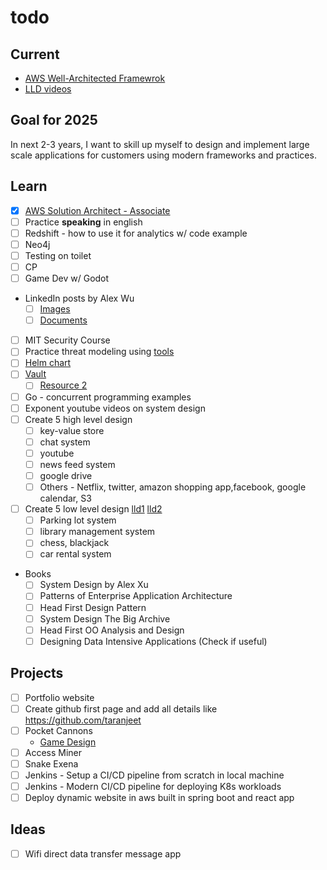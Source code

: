 # todo

## Current
- [AWS Well-Architected Framewrok](https://docs.aws.amazon.com/wellarchitected/latest/framework/welcome.html)
- [LLD videos](https://www.youtube.com/playlist?list=PL6W8uoQQ2c61X_9e6Net0WdYZidm7zooW&feature=shared)

## Goal for 2025
In next 2-3 years, I want to skill up myself to design and implement large scale applications for customers using modern frameworks and practices.

## Learn
- [x] [AWS Solution Architect - Associate](https://www.credly.com/badges/4d30b63f-827f-4e8e-a073-fdca5e94f5c2/linked_in_profile)
- [ ] Practice **speaking** in english
- [ ] Redshift - how to use it for analytics w/ code example
- [ ] Neo4j
- [ ] Testing on toilet
- [ ] CP
- [ ] Game Dev w/ Godot
- LinkedIn posts by Alex Wu
  - [ ] [Images](https://www.linkedin.com/in/alexxubyte/recent-activity/images/)
  - [ ] [Documents](https://www.linkedin.com/in/alexxubyte/recent-activity/documents/)
- [ ] MIT Security Course
- [ ] Practice threat modeling using [tools](https://online.visual-paradigm.com/diagrams/features/threat-modeling-tool/)
- [ ] [Helm chart](https://learn.acloud.guru/course/helm-deep-dive-v3/dashboard)
- [ ] [Vault](https://app.pluralsight.com/library/courses/hashicorp-vault-installing-configuring/table-of-contents)
  - [ ] [Resource 2](https://learn.acloud.guru/course/hashicorp-vault/dashboard)
- [ ] Go - concurrent programming examples
- [ ] Exponent youtube videos on system design
- [ ] Create 5 high level design
  - [ ] key-value store
  - [ ] chat system
  - [ ] youtube
  - [ ] news feed system
  - [ ] google drive
  - [ ] Others - Netflix, twitter, amazon shopping app,facebook, google calendar, S3
- [ ] Create 5 low level design [lld1](https://github.com/prasadgujar/low-level-design-primer) [lld2](https://github.com/tssovi/grokking-the-object-oriented-design-interview)
  - [ ] Parking lot system
  - [ ] library management system
  - [ ] chess, blackjack
  - [ ] car rental system
- Books
  - [ ] System Design by Alex Xu
  - [ ] Patterns of Enterprise Application Architecture
  - [ ] Head First Design Pattern
  - [ ] System Design The Big Archive
  - [ ] Head First OO Analysis and Design
  - [ ] Designing Data Intensive Applications (Check if useful)

## Projects
- [ ] Portfolio website
- [ ] Create github first page and add all details like https://github.com/taranjeet
- [ ] Pocket Cannons
  - [Game Design](https://docs.google.com/document/d/19E7D5ehD7H2gMnAsWDlhHeKCa2GF0cEnpj66-2CyTQA/edit)
- [ ] Access Miner
- [ ] Snake Exena
- [ ] Jenkins - Setup a CI/CD pipeline from scratch in local machine
- [ ] Jenkins - Modern CI/CD pipeline for deploying K8s workloads
- [ ] Deploy dynamic website in aws built in spring boot and react app

## Ideas
- [ ] Wifi direct data transfer message app

